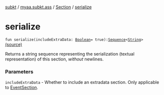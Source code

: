 [subkt](../../index.md) / [myaa.subkt.ass](../index.md) / [Section](index.md) / [serialize](./serialize.md)

# serialize

`fun serialize(includeExtraData: `[`Boolean`](https://kotlinlang.org/api/latest/jvm/stdlib/kotlin/-boolean/index.html)` = true): `[`Sequence`](https://kotlinlang.org/api/latest/jvm/stdlib/kotlin.sequences/-sequence/index.html)`<`[`String`](https://kotlinlang.org/api/latest/jvm/stdlib/kotlin/-string/index.html)`>` [(source)](https://github.com/Myaamori/SubKt/blob/0.1.13/src/main/kotlin/myaa/subkt/ass/parser.kt#L614)

Returns a string sequence representing the serialization (textual representation)
of this section, *without* newlines.

### Parameters

`includeExtraData` - Whether to include an extradata section.
Only applicable to [EventSection](../-event-section/index.md).